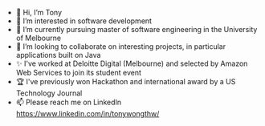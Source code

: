 - 👋 Hi, I’m Tony
- 👀 I’m interested in software development
- 🌱 I’m currently pursuing master of software engineering in the University of Melbourne
- 💞️ I’m looking to collaborate on interesting projects, in particular applications built on Java
- ✨ I've worked at Deloitte Digital (Melbourne) and selected by Amazon Web Services to join its student event
- 🏆 I've previously won Hackathon and international award by a US Technology Journal
- 📫 Please reach me on LinkedIn https://www.linkedin.com/in/tonywongthw/

<!---
tonywongthw/tonywongthw is a ✨ special ✨ repository because its `README.md` (this file) appears on your GitHub profile.
You can click the Preview link to take a look at your changes.
--->
